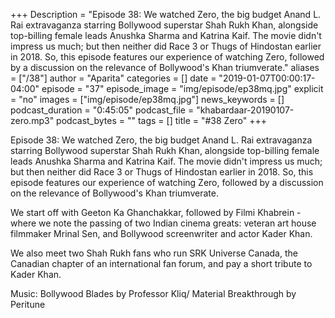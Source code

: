 +++
Description = "Episode 38: We watched Zero, the big budget Anand L. Rai extravaganza starring Bollywood superstar Shah Rukh Khan, alongside top-billing female leads Anushka Sharma and Katrina Kaif. The movie didn't impress us much; but then neither did Race 3 or Thugs of Hindostan earlier in 2018.  So, this episode features our experience of watching Zero, followed by a discussion on the relevance of Bollywood's Khan triumverate."
aliases = ["/38"]
author = "Aparita"
categories = []
date = "2019-01-07T00:00:17-04:00"
episode = "37"
episode_image = "img/episode/ep38mq.jpg"
explicit = "no"
images = ["img/episode/ep38mq.jpg"]
news_keywords = []
podcast_duration = "0:45:05"
podcast_file = "khabardaar-20190107-zero.mp3"
podcast_bytes = ""
tags = []
title = "#38 Zero"
+++

Episode 38: We watched Zero, the big budget Anand L. Rai extravaganza starring Bollywood superstar Shah Rukh Khan, alongside top-billing female leads Anushka Sharma and Katrina Kaif. The movie didn't impress us much; but then neither did Race 3 or Thugs of Hindostan earlier in 2018.  So, this episode features our experience of watching Zero, followed by a discussion on the relevance of Bollywood's Khan triumverate.

We start off with Geeton Ka Ghanchakkar, followed by Filmi Khabrein - where we note the passing of two Indian cinema greats: veteran art house filmmaker Mrinal Sen, and Bollywood screenwriter and actor Kader Khan.

We also meet two Shah Rukh fans who run SRK Universe Canada, the Canadian chapter of an international fan forum, and pay a short tribute to Kader Khan.

Music: Bollywood Blades by Professor Kliq/ Material Breakthrough by Peritune
